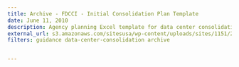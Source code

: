 ```yaml
---
title: Archive - FDCCI - Initial Consolidation Plan Template
date: June 11, 2010
description: Agency planning Excel template for data center consolidation.
external_url: s3.amazonaws.com/sitesusa/wp-content/uploads/sites/1151/2016/11/FDCCI-Initial-Consolidation-Template.xls
filters: guidance data-center-consolidation archive


---
```

